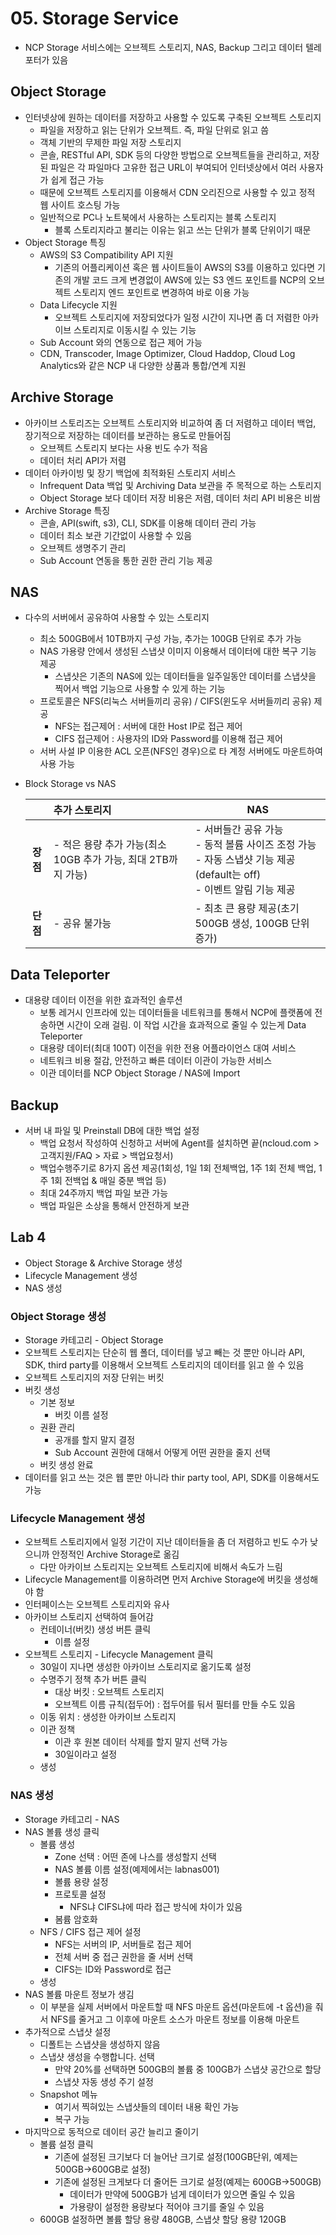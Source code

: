 # 05. Storage Service

- NCP Storage 서비스에는 오브젝트 스토리지, NAS, Backup 그리고 데이터 텔레포터가 있음

## Object Storage

- 인터넷상에 원하는 데이터를 저장하고 사용할 수 있도록 구축된 오브젝트 스토리지
  - 파일을 저장하고 읽는 단위가 오브젝트. 즉, 파일 단위로 읽고 씀
  - 객체 기반의 무제한 파일 저장 스토리지
  - 콘솔, RESTful API, SDK 등의 다양한 방법으로 오브젝트들을 관리하고, 저장된 파일은 각 파일마다 고유한 접근 URL이 부여되어 인터넷상에서 여러 사용자가 쉽게 접근 가능
  - 때문에 오브젝트 스토리지를 이용해서 CDN 오리진으로 사용할 수 있고 정적 웹 사이트 호스팅 가능
  - 일반적으로 PC나 노트북에서 사용하는 스토리지는 블록 스토리지
    - 블록 스토리지라고 불리는 이유는 읽고 쓰는 단위가 블록 단위이기 때문
- Object Storage 특징
  - AWS의 S3 Compatibility API 지원
    - 기존의 어플리케이션 혹은 웹 사이트들이 AWS의 S3를 이용하고 있다면 기존의 개발 코드 크게 변경없이 AWS에 있는 S3 엔드 포인트를 NCP의 오브젝트 스토리지 엔드 포인트로 변경하여 바로 이용 가능
  - Data Lifecycle 지원
    - 오브젝트 스토리지에 저장되었다가 일정 시간이 지나면 좀 더 저렴한 아카이브 스토리지로 이동시킬 수 있는 기능
  - Sub Account 와의 연동으로 접근 제어 가능
  - CDN, Transcoder, Image Optimizer, Cloud Haddop, Cloud Log Analytics와 같은 NCP 내 다양한 상품과 통합/연계 지원



## Archive Storage

- 아카이브 스토리즈는 오브젝트 스토리지와 비교하여 좀 더 저렴하고 데이터 백업, 장기적으로 저장하는 데이터를 보관하는 용도로 만들어짐
  - 오브젝트 스토리지 보다는 사용 빈도 수가 적음
  - 데이터 처리 API가 저렴
- 데이터 아카이빙 및 장기 백업에 최적화된 스토리지 서비스
  - Infrequent Data 백업 및 Archiving Data 보관을 주 목적으로 하는 스토리지
  - Object Storage 보다 데이터 저장 비용은 저렴, 데이터 처리 API 비용은 비쌈
- Archive Storage 특징
  - 콘솔, API(swift, s3), CLI, SDK를 이용해 데이터 관리 가능
  - 데이터 최소 보관 기간없이 사용할 수 있음
  - 오브젝트 생명주기 관리
  - Sub Account 연동을 통한 권한 관리 기능 제공



## NAS

- 다수의 서버에서 공유하여 사용할 수 있는 스토리지

  - 최소 500GB에서 10TB까지 구성 가능, 추가는 100GB 단위로 추가 가능
  - NAS 가용량 안에서 생성된 스냅샷 이미지 이용해서 데이터에 대한 복구 기능 제공
    - 스냅샷은 기존의 NAS에 있는 데이터들을 일주일동안 데이터를 스냅샷을 찍어서 백업 기능으로 사용할 수 있게 하는 기능
  - 프로토콜은 NFS(리눅스 서버들끼리 공유) / CIFS(윈도우 서버들끼리 공유) 제공
    - NFS는 접근제어 : 서버에 대한 Host IP로 접근 제어
    - CIFS 접근제어 : 사용자의 ID와 Password를 이용해 접근 제어
  - 서버 사설 IP 이용한 ACL 오픈(NFS인 경우)으로 타 계정 서버에도 마운트하여 사용 가능

- Block Storage vs NAS

  |          | 추가 스토리지                                                | NAS                                                          |
  | :------: | :----------------------------------------------------------- | ------------------------------------------------------------ |
  | **장점** | - 적은 용량 추가 가능(최소 10GB 추가 가능, 최대 2TB까지 가능) | - 서버들간 공유 가능<br />- 동적 볼륨 사이즈 조정 가능<br />- 자동 스냅샷 기능 제공(default는 off)<br />- 이벤트 알림 기능 제공 |
  | **단점** | - 공유 불가능                                                | - 최초 큰 용량 제공(초기 500GB 생성, 100GB 단위 증가)        |



## Data Teleporter

- 대용량 데이터 이전을 위한 효과적인 솔루션
  - 보통 레거시 인프라에 있는 데이터들을 네트워크를 통해서 NCP에 플랫폼에 전송하면 시간이 오래 걸림. 이 작업 시간을 효과적으로 줄일 수 있는게 Data Teleporter
  - 대용량 데이터(최대 100T) 이전을 위한 전용 어플라이언스 대여 서비스
  - 네트워크 비용 절감, 안전하고 빠른 데이터 이관이 가능한 서비스
  - 이관 데이터를 NCP Object Storage / NAS에 Import



## Backup

- 서버 내 파일 및 Preinstall DB에 대한 백업 설정
  - 백업 요청서 작성하여 신청하고 서버에 Agent를 설치하면 끝(ncloud.com > 고객지원/FAQ > 자료 > 백업요청서)
  - 백업수행주기로 8가지 옵션 제공(1회성, 1일 1회 전체백업, 1주 1회 전체 백업, 1주 1회 전백업 & 매일 중분 백업 등)
  - 최대 24주까지 백업 파일 보관 가능
  - 백업 파일은 소상을 통해서 안전하게 보관



## Lab 4

- Object Storage & Archive Storage 생성
- Lifecycle Management 생성
- NAS 생성



### Object Storage 생성

- Storage 카테고리 - Object Storage
- 오브젝트 스토리지는 단순히 웹 폴더, 데이터를 넣고 빼는 것 뿐만 아니라 API, SDK, third party를 이용해서 오브젝트 스토리지의 데이터를 읽고 쓸 수 있음
- 오브젝트 스토리지의 저장 단위는 버킷
- 버킷 생성
  - 기본 정보
    - 버킷 이름 설정
  - 권환 관리
    - 공개를 할지 말지 결정
    - Sub Account 권한에 대해서 어떻게 어떤 권한을 줄지 선택
  - 버킷 생성 완료
- 데이터를 읽고 쓰는 것은 웹 뿐만 아니라 thir party tool, API, SDK를 이용해서도 가능



### Lifecycle Management 생성

- 오브젝트 스토리지에서 일정 기간이 지난 데이터들을 좀 더 저렴하고 빈도 수가 낮으니까 안정적인 Archive Storage로 옮김
  - 다만 아카이브 스토리지는 오브젝트 스토리지에 비해서 속도가 느림
- Lifecycle Management를 이용하려면 먼저 Archive Storage에 버킷을 생성해야 함
- 인터페이스는 오브젝트 스토리지와 유사
- 아카이브 스토리지 선택하여 들어감
  - 컨테이너(버킷) 생성 버튼 클릭
    - 이름 설정
- 오브젝트 스토리지 - Lifecycle Management 클릭
  - 30일이 지나면 생성한 아카이브 스토리지로 옮기도록 설정
  - 수명주기 정책 추가 버튼 클릭
    - 대상 버킷 : 오브젝트 스토리지
    - 오브젝트 이름 규칙(접두어) : 접두어를 둬서 필터를 만들 수도 있음
  - 이동 위치 : 생성한 아카이브 스토리지
  - 이관 정책
    - 이관 후 원본 데이터 삭제를 할지 말지 선택 가능
    - 30일이라고 설정
  - 생성



### NAS 생성

- Storage 카테고리 - NAS
- NAS 볼륨 생성 클릭
  - 볼륨 생성
    - Zone 선택 : 어떤 존에 나스를 생성할지 선택
    - NAS 볼륨 이름 설정(예제에서는 labnas001)
    - 볼륨 용량 설정 
    - 프로토콜 설정
      - NFS냐 CIFS냐에 따라 접근 방식에 차이가 있음
    - 봄륨 암호화
  - NFS / CIFS 접근 제어 설정
    - NFS는 서버의 IP, 서버들로 접근 제어
    - 전체 서버 중 접근 권한을 줄 서버 선택
    - CIFS는 ID와 Password로 접근
  - 생성
- NAS 볼륨 마운트 정보가 생김
  - 이 부분을 실제 서버에서 마운트할 때 NFS 마운트 옵션(마운트에 -t 옵션)을 줘서 NFS를 줄거고 그 이후에 마운트 소스가 마운트 정보를 이용해 마운트
- 추가적으로 스냅샷 설정
  - 디폴트는 스냅샷을 생성하지 않음
  - 스냅샷 생성을 수행합니다. 선택
    - 만약 20%를 선택하면 500GB의 볼륨 중 100GB가 스냅샷 공간으로 할당
    - 스냅샷 자동 생성 주기 설정
  - Snapshot 메뉴
    - 여기서 찍혀있는 스냅샷들의 데이터 내용 확인 가능
    - 복구 가능
- 마지막으로 동적으로 데이터 공간 늘리고 줄이기
  - 볼륨 설정 클릭
    - 기존에 설정된 크기보다 더 늘어난 크기로 설정(100GB단위, 예제는 500GB->600GB로 설정)
    - 기존에 설정된 크게보다 더 줄어든 크기로 설정(예제는 600GB->500GB)
      - 데이터가 만약에 500GB가 넘게 데이터가 있으면 줄일 수 있음
      - 가용량이 설정한 용량보다 적어야 크기를 줄일 수 있음
  -  600GB 설정하면 볼륨 할당 용량 480GB, 스냅샷 할당 용량 120GB

